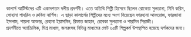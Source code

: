 কালার্স আর্টিস্টদের এটি একাদশতম দলীয় প্রদর্শনী। এতে অতিথি শিল্পী হিসেবে ছিলেন রোকেয়া সুলতানা, মিনি করিম, সোহানা শাহরিন ও রুবিনা নার্গিস। এ ছাড়া কালার্সের শিল্পীদের মধ্যে অংশ নিয়েছেন ফারহানা আফরোজ, ফারজানা ইসলাম, শায়লা আক্তার, রেহানা ইয়াসমিন, রিফাত জাহান, রেবেকা সুলতানা ও শারমিন সিরাজী।  
প্রদর্শনীতে অ্যাক্রিলিক, মিশ্র মাধ্যম, জলরংসহ বিভিন্ন মাধ্যমের মোট ৬৫টি শিল্পকর্ম উপস্থাপিত হয়েছে দর্শকদের জন্য।
